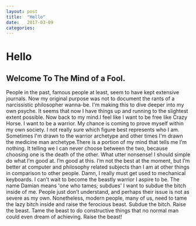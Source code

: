 ```yaml
---
layout: post
title:  "Hello"
date:   2017-03-09
categories: 
---
```

# Hello
## Welcome To The Mind of a Fool.

People in the past, famous people at least, seem to have kept extensive journals. Now my original purpose was not to document the rants of a narcissistic philosopher wanna-be. I'm making this to dive deeper into my own psyche. It seems that now I have things up and running to the slightest extent possible. Now back to my mind.I feel like I want to be free like Crazy Horse. I want to be a warrior. My chance is coming to prove myself within my own society. I not really sure which figure best represents who I am. Sometimes I'm drawn to the warrior archetype and other times I'm drawn the medicine man archetype.There is a portion of my mind that tells me I’m nothing. It telling we I can never choose between the two, because choosing one is the death of the other. What utter nonsense! I should simple do what I’m good at. I’m good at this. I’m not the best at the moment, but I’m better at computer and philosophy related subjects than I am at other things in comparison to other people. Damn, I really must get used to mechanical keyboards. I can’t wait to become the beastly warrior I aspire to be. The name Damian means 'one who tames; subdues' I want to subdue the bitch inside of me. People just don’t understand, and perhaps their issue is not as severe as my own. Nonetheless, modern people, many of us, need to tame the lazy bitch inside and raise the ferocious beast. Subdue the bitch. Raise the beast. Tame the beast to do constructive things that no normal man could even dream of achieving. Raise the beast!



